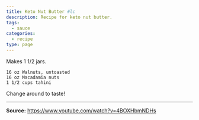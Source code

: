 ```yaml
---
title: Keto Nut Butter #lc
description: Recipe for keto nut butter.
tags:
  - sauce
categories:
  - recipe
type: page
---
```


Makes 1 1/2 jars.

```
16 oz Walnuts, untoasted
16 oz Macadamia nuts
1 1/2 cups tahini
```

Change around to taste!

---

**Source:** <https://www.youtube.com/watch?v=4BOXHbmNDHs>
